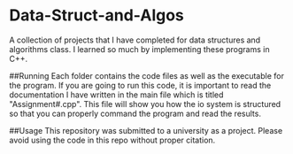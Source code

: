 # Data-Struct-and-Algos
A collection of projects that I have completed for data structures and algorithms class.
I learned so much by implementing these programs in C++. 

##Running
Each folder contains the code files as well as the executable for the program. If you are going to run this code, it is important to read the documentation I have written in the main file which is titled "Assignment#.cpp". This file will show you how the io system is structured so that you can properly command the program and read the results.

##Usage
This repository was submitted to a university as a project. Please avoid using the code in this repo without proper citation.

